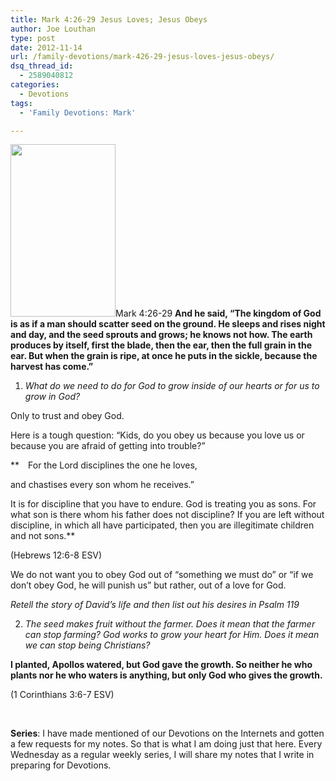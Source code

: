 ```yaml
---
title: Mark 4:26-29 Jesus Loves; Jesus Obeys
author: Joe Louthan
type: post
date: 2012-11-14
url: /family-devotions/mark-426-29-jesus-loves-jesus-obeys/
dsq_thread_id:
  - 2589040812
categories:
  - Devotions
tags:
  - 'Family Devotions: Mark'

---
```

[<img class="alignright size-full wp-image-741" title="sower-icon" alt="" src="https://i2.wp.com/theologic.us/wp-content/uploads/2012/09/sower-icon.jpg?resize=168%2C276" width="168" height="276" data-recalc-dims="1" />][1]Mark 4:26-29 **And he said, “The kingdom of God is as if a man should scatter seed on the ground. He sleeps and rises night and day, and the seed sprouts and grows; he knows not how. The earth produces by itself, first the blade, then the ear, then the full grain in the ear. But when the grain is ripe, at once he puts in the sickle, because the harvest has come.”**

1. _What do we need to do for God to grow inside of our hearts or for us to grow in God?_

Only to trust and obey God.

Here is a tough question: &#8220;Kids, do you obey us because you love us or because you are afraid of getting into trouble?&#8221;

** For the Lord disciplines the one he loves,
  
and chastises every son whom he receives.”
  
It is for discipline that you have to endure. God is treating you as sons. For what son is there whom his father does not discipline? If you are left without discipline, in which all have participated, then you are illegitimate children and not sons.**
  
(Hebrews 12:6-8 ESV)

We do not want you to obey God out of &#8220;something we must do&#8221; or &#8220;if we don&#8217;t obey God, he will punish us&#8221; but rather, out of a love for God.

_Retell the story of David&#8217;s life and then list out his desires in Psalm 119_

2. _The seed makes fruit without the farmer. Does it mean that the farmer can stop farming? God works to grow your heart for Him. Does it mean we can stop being Christians?_

**I planted, Apollos watered, but God gave the growth. So neither he who plants nor he who waters is anything, but only God who gives the growth.**
  
(1 Corinthians 3:6-7 ESV)

&nbsp;

**Series**: I have made mentioned of our Devotions on the Internets and gotten a few requests for my notes. So that is what I am doing just that here. Every Wednesday as a regular weekly series, I will share my notes that I write in preparing for Devotions.

 [1]: https://i2.wp.com/theologic.us/wp-content/uploads/2012/09/sower-icon.jpg